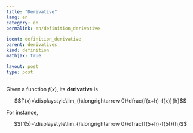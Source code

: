 ```yaml
---
title: "Derivative"
lang: en
category: en
permalink: en/definition_derivative

ident: definition_derivative
parent: derivatives
kind: definition
mathjax: true

layout: post
type: post
---
```


Given a function $f(x)$, its **derivative** is

$$f'(x)=\displaystyle\lim_{h\longrightarrow 0}\dfrac{f(x+h)-f(x)}{h}$$

For instance,

$$f'(5)=\displaystyle\lim_{h\longrightarrow 0}\dfrac{f(5+h)-f(5)}{h}$$